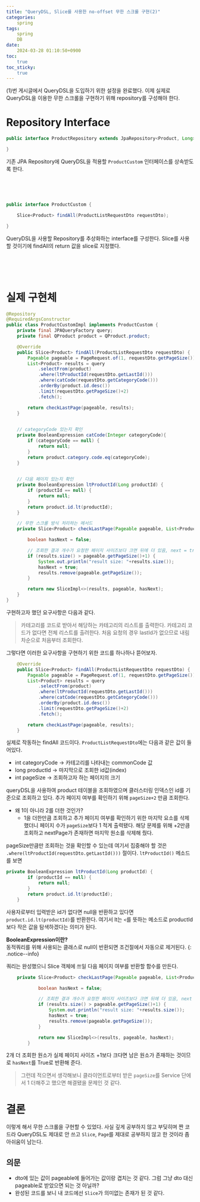 ```yaml
---
title: "QueryDSL, Slice를 사용한 no-offset 무한 스크롤 구현(2)"
categories:
    spring
tags:
    spring
    DB
date:
    2024-03-28 01:10:50+0900
toc:
    true
toc_sticky:
    true
---
```


(1)번 게시글에서 QueryDSL을 도입하기 위한 설정을 완료했다.
이제 실제로 QueryDSL을 이용한 무한 스크롤을 구현하기 위해 repository를 구성해야 한다.


# Repository Interface
``` java
public interface ProductRepository extends JpaRepository<Product, Long>{

}
```
기존 JPA Repository에 QueryDSL을 적용할 `ProductCustom` 인터페이스를 상속받도록 한다.
<br><br><br><br>

```java

public interface ProductCustom {

	Slice<Product> findAll(ProductListRequestDto requestDto);

}
```
QueryDSL을 사용할 Repository를 추상화하는 interface를 구성한다.
Slice를 사용할 것이기에 findAll의 return 값을 slice로 지정했다.<br><br><br><br><br>


# 실제 구현체
```java
@Repository
@RequiredArgsConstructor
public class ProductCustomImpl implements ProductCustom {
	private final JPAQueryFactory query;
	private final QProduct product = QProduct.product;

	@Override
	public Slice<Product> findAll(ProductListRequestDto requestDto) {
		Pageable pageable = PageRequest.of(1, requestDto.getPageSize());
		List<Product> results = query
			.selectFrom(product)
			.where(ltProductId(requestDto.getLastId()))
			.where(catCode(requestDto.getCategoryCode()))
			.orderBy(product.id.desc())
			.limit(requestDto.getPageSize()+2)
			.fetch();

		return checkLastPage(pageable, results);
	}

	
	// categoryCode 있는지 확인
	private BooleanExpression catCode(Integer categoryCode){
		if (categoryCode == null) {
			return null;
		}
		return product.category.code.eq(categoryCode);
	}

	
	// 다음 페이지 있는지 확인
	private BooleanExpression ltProductId(Long productId) {
		if (productId == null) {
			return null;
		}
		return product.id.lt(productId);
	}

	// 무한 스크롤 방식 처리하는 메서드
	private Slice<Product> checkLastPage(Pageable pageable, List<Product> results) {

		boolean hasNext = false;

		// 조회한 결과 개수가 요청한 페이지 사이즈보다 크면 뒤에 더 있음, next = true
		if (results.size() > pageable.getPageSize()+1) {
			System.out.println("result size: "+results.size());
			hasNext = true;
			results.remove(pageable.getPageSize());
		}

		return new SliceImpl<>(results, pageable, hasNext);
	}
}
```

구현하고자 했던 요구사항은 다음과 같다.
> 카테고리를 코드로 받아서 해당하는 카테고리의 리스트를 출력한다.
> 카테고리 코드가 없다면 전체 리스트를 출려한다.
> 처음 요청의 경우 lastId가 없으므로 내림차순으로 처음부터 조회한다.

그렇다면 이러한 요구사항을 구현하기 위한 코드를 하나하나 뜯어보자.

```java
    @Override
	public Slice<Product> findAll(ProductListRequestDto requestDto) {
		Pageable pageable = PageRequest.of(1, requestDto.getPageSize());
		List<Product> results = query
			.selectFrom(product)
			.where(ltProductId(requestDto.getLastId()))
			.where(catCode(requestDto.getCategoryCode()))
			.orderBy(product.id.desc())
			.limit(requestDto.getPageSize()+2)
			.fetch();

		return checkLastPage(pageable, results);
	}
```
실제로 작동하는 findAll 코드이다. 
`ProductListRequestDto`에는 다음과 같은 값이 들어있다.
- int categoryCode -> 카테고리를 나타내는 commonCode 값
- long productId -> 마지막으로 조회한 id값(index)
- int pageSize -> 조회하고자 하는 페이지의 크기

queryDSL을 사용하여 product 테이블을 조회하였으며 클러스터링 인덱스인 id를 기준으로 조회하고 있다.
추가 페이지 여부를 확인하기 위해 `pageSize+2` 만큼 조회한다.
- 왜 1이 아니라 2를 더한 것인가?
  - 1을 더한만큼 조회하고 추가 페이지 여부를 확인하기 위한 마지막 요소를 삭제했더니 페이지 수가 `pageSize`보다 1 적게 출력됐다. 해당 문제를 위해 +2만큼 조회하고 nextPage가 존재하면 마지막 원소를 삭제해 줬다. 

pageSize만큼만 조회하는 것을 확인할 수 있는데 여기서 집중해야 할 것은 `.where(ltProductId(requestDto.getLastId()))` 절이다.
`ltProductId()` 메소드를 보면
```java
private BooleanExpression ltProductId(Long productId) {
		if (productId == null) {
			return null;
		}
		return product.id.lt(productId);
	}
```
사용자로부터 입력받은 id가 없다면 null을 반환하고 있다면 `product.id.lt(productId)`를 반환한다. 
여기서 lt는 `<`를 뜻하는 메소드로  productId보다 작은 값을 탐색하겠다는 의미가 된다.

**BooleanExpression이란?**<br>
동적쿼리를 위해 사용되는 클래스로 null이 반환되면 조건절에서 자동으로 제거된다.
{: .notice--info}

쿼리는 완성했으니 Slice 객체에 쓰일 다음 페이지 여부를 반환할 함수를 만든다.
```java
    private Slice<Product> checkLastPage(Pageable pageable, List<Product> results) {

            boolean hasNext = false;

            // 조회한 결과 개수가 요청한 페이지 사이즈보다 크면 뒤에 더 있음, next = true
            if (results.size() > pageable.getPageSize()+1) {
                System.out.println("result size: "+results.size());
                hasNext = true;
                results.remove(pageable.getPageSize());
            }

            return new SliceImpl<>(results, pageable, hasNext);
        }
```

2개 더 조회한 원소가 실제 페이지 사이즈 +1보다 크다면 남은 원소가 존재하는 것이므로 `hasNext`를 True로 반환해 준다.

> 그런데 적으면서 생각해보니 클라이언트로부터 받은 `pageSize`를 Service 단에서 1 더해주고 했으면 해결됐을 문제인 것 같다.

# 결론
이렇게 해서 무한 스크롤을 구현할 수 있었다. 사실 깊게 공부하지 않고 부딪히며 짠 코드라 QueryDSL도 제대로 안 쓰고 `Slice`, `Page`를 제대로 공부하지 않고 한 것이라 좀 아쉬움이 남는다. 
## 의문
- dto에 있는 값이 pageable에 들어가는 값이랑 겹치는 것 같다. 그럼 그냥 dto 대신 pageable로 받았으면 되는 것 아닐까?
- 완성된 코드를 보니 내 코드에선 `Slice`가 의미없는 존재가 된 것 같다.
